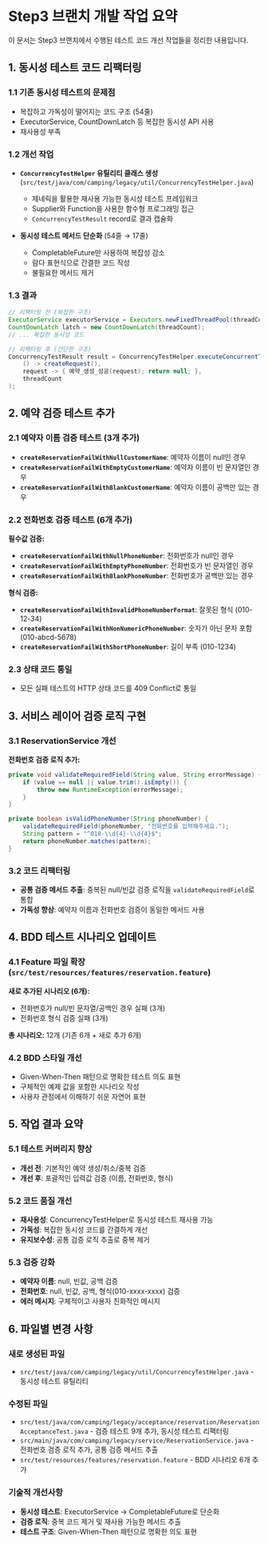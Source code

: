 # Step3 브랜치 개발 작업 요약

이 문서는 Step3 브랜치에서 수행된 테스트 코드 개선 작업들을 정리한 내용입니다.

## 1. 동시성 테스트 코드 리팩터링

### 1.1 기존 동시성 테스트의 문제점
- 복잡하고 가독성이 떨어지는 코드 구조 (54줄)
- ExecutorService, CountDownLatch 등 복잡한 동시성 API 사용
- 재사용성 부족

### 1.2 개선 작업
- **`ConcurrencyTestHelper` 유틸리티 클래스 생성** (`src/test/java/com/camping/legacy/util/ConcurrencyTestHelper.java`)
  - 제네릭을 활용한 재사용 가능한 동시성 테스트 프레임워크
  - Supplier와 Function을 사용한 함수형 프로그래밍 접근
  - `ConcurrencyTestResult` record로 결과 캡슐화
  
- **동시성 테스트 메서드 단순화** (54줄 → 17줄)
  - CompletableFuture만 사용하여 복잡성 감소
  - 람다 표현식으로 간결한 코드 작성
  - 불필요한 메서드 제거

### 1.3 결과
```java
// 리팩터링 전 (복잡한 구조)
ExecutorService executorService = Executors.newFixedThreadPool(threadCount);
CountDownLatch latch = new CountDownLatch(threadCount);
// ... 복잡한 동시성 코드

// 리팩터링 후 (간단한 구조)
ConcurrencyTestResult result = ConcurrencyTestHelper.executeConcurrentTasks(
    () -> createRequest(),
    request -> { 예약_생성_성공(request); return null; },
    threadCount
);
```

## 2. 예약 검증 테스트 추가

### 2.1 예약자 이름 검증 테스트 (3개 추가)
- **`createReservationFailWithNullCustomerName`**: 예약자 이름이 null인 경우
- **`createReservationFailWithEmptyCustomerName`**: 예약자 이름이 빈 문자열인 경우  
- **`createReservationFailWithBlankCustomerName`**: 예약자 이름이 공백만 있는 경우

### 2.2 전화번호 검증 테스트 (6개 추가)
**필수값 검증:**
- **`createReservationFailWithNullPhoneNumber`**: 전화번호가 null인 경우
- **`createReservationFailWithEmptyPhoneNumber`**: 전화번호가 빈 문자열인 경우
- **`createReservationFailWithBlankPhoneNumber`**: 전화번호가 공백만 있는 경우

**형식 검증:**
- **`createReservationFailWithInvalidPhoneNumberFormat`**: 잘못된 형식 (010-12-34)
- **`createReservationFailWithNonNumericPhoneNumber`**: 숫자가 아닌 문자 포함 (010-abcd-5678)
- **`createReservationFailWithShortPhoneNumber`**: 길이 부족 (010-1234)

### 2.3 상태 코드 통일
- 모든 실패 테스트의 HTTP 상태 코드를 409 Conflict로 통일

## 3. 서비스 레이어 검증 로직 구현

### 3.1 ReservationService 개선
**전화번호 검증 로직 추가:**
```java
private void validateRequiredField(String value, String errorMessage) {
    if (value == null || value.trim().isEmpty()) {
        throw new RuntimeException(errorMessage);
    }
}

private boolean isValidPhoneNumber(String phoneNumber) {
    validateRequiredField(phoneNumber, "전화번호를 입력해주세요.");
    String pattern = "^010-\\d{4}-\\d{4}$";
    return phoneNumber.matches(pattern);
}
```

### 3.2 코드 리팩터링
- **공통 검증 메서드 추출**: 중복된 null/빈값 검증 로직을 `validateRequiredField`로 통합
- **가독성 향상**: 예약자 이름과 전화번호 검증이 동일한 메서드 사용

## 4. BDD 테스트 시나리오 업데이트

### 4.1 Feature 파일 확장 (`src/test/resources/features/reservation.feature`)
**새로 추가된 시나리오 (6개):**
- 전화번호가 null/빈 문자열/공백인 경우 실패 (3개)
- 전화번호 형식 검증 실패 (3개)

**총 시나리오:** 12개 (기존 6개 + 새로 추가 6개)

### 4.2 BDD 스타일 개선
- Given-When-Then 패턴으로 명확한 테스트 의도 표현
- 구체적인 예제 값을 포함한 시나리오 작성
- 사용자 관점에서 이해하기 쉬운 자연어 표현

## 5. 작업 결과 요약

### 5.1 테스트 커버리지 향상
- **개선 전**: 기본적인 예약 생성/취소/중복 검증
- **개선 후**: 포괄적인 입력값 검증 (이름, 전화번호, 형식)

### 5.2 코드 품질 개선
- **재사용성**: ConcurrencyTestHelper로 동시성 테스트 재사용 가능
- **가독성**: 복잡한 동시성 코드를 간결하게 개선
- **유지보수성**: 공통 검증 로직 추출로 중복 제거

### 5.3 검증 강화
- **예약자 이름**: null, 빈값, 공백 검증
- **전화번호**: null, 빈값, 공백, 형식(010-xxxx-xxxx) 검증
- **에러 메시지**: 구체적이고 사용자 친화적인 메시지

## 6. 파일별 변경 사항

### 새로 생성된 파일
- `src/test/java/com/camping/legacy/util/ConcurrencyTestHelper.java` - 동시성 테스트 유틸리티

### 수정된 파일
- `src/test/java/com/camping/legacy/acceptance/reservation/ReservationAcceptanceTest.java` - 검증 테스트 9개 추가, 동시성 테스트 리팩터링
- `src/main/java/com/camping/legacy/service/ReservationService.java` - 전화번호 검증 로직 추가, 공통 검증 메서드 추출
- `src/test/resources/features/reservation.feature` - BDD 시나리오 6개 추가

### 기술적 개선사항
- **동시성 테스트**: ExecutorService → CompletableFuture로 단순화
- **검증 로직**: 중복 코드 제거 및 재사용 가능한 메서드 추출
- **테스트 구조**: Given-When-Then 패턴으로 명확한 의도 표현